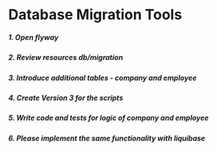 # Database Migration Tools

##### 1.	Open flyway
##### 2.	Review resources db/migration
##### 3.	Introduce additional tables - company and employee
##### 4.	Create Version 3 for the scripts
##### 5.	Write code and tests for logic of company and employee
##### 6.	Please implement the same functionality with liquibase
